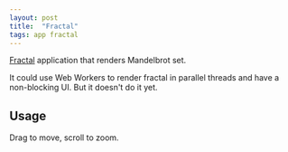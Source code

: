```yaml
---
layout: post
title:  "Fractal"
tags: app fractal
---
```

[Fractal](/#/fractal) application that renders Mandelbrot set.

It could use Web Workers to render fractal in parallel threads and have a non-blocking UI. But it doesn't do it yet.

## Usage

Drag to move, scroll to zoom.